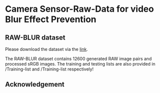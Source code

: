 # Camera Sensor-Raw-Data for video Blur Effect Prevention

## RAW-BLUR dataset

Please download the dataset via the [link](https://www.kaggle.com/datasets/abdelwahednahli/raw-blur-dataset).

The RAW-BLUR dataset contains 12600 generated RAW image pairs and processed sRGB images.
The training and testing lists are also provided in /Training-list and /Training-list respectively!


## Acknowledgement


